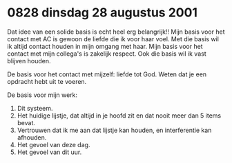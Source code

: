 # 0828 dinsdag 28 augustus 2001
Dat idee van een solide basis is echt heel erg belangrijk!! Mijn basis voor het contact met AC is gewoon de liefde die ik voor haar voel. Met die basis wil ik altijd contact houden in mijn omgang met haar. Mijn basis voor het contact met mijn collega's is zakelijk respect. Ook die basis wil ik vast blijven houden. 

De basis voor het contact met mijzelf: liefde tot God. Weten dat je een opdracht hebt uit te voeren. 

De basis voor mijn werk:

1. Dit systeem.
2. Het huidige lijstje, dat altijd in je hoofd zit en dat nooit meer dan 5 items bevat.
3. Vertrouwen dat ik me aan dat lijstje kan houden, en interferentie kan afhouden.
4. Het gevoel van deze dag.
5. Het gevoel van dit uur.